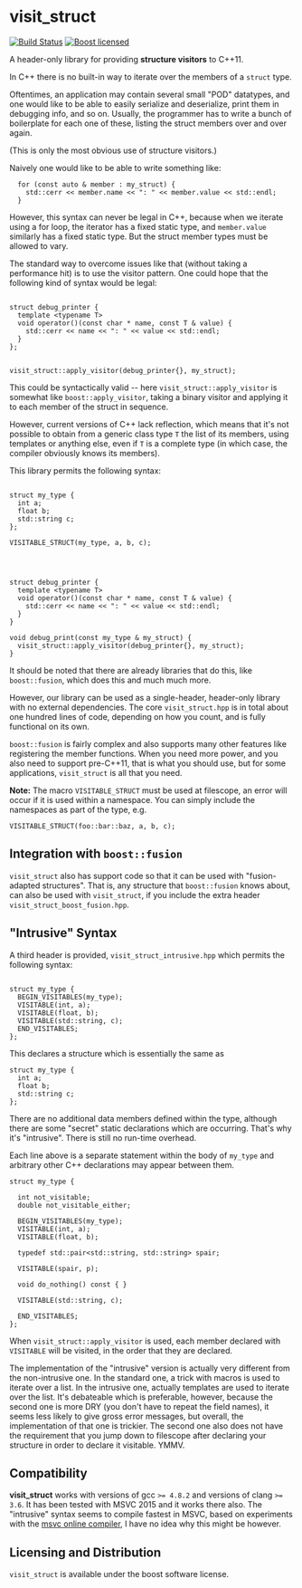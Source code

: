 # visit_struct

[![Build Status](https://travis-ci.org/cbeck88/visit_struct.svg?branch=master)](http://travis-ci.org/cbeck88/visit_struct)
[![Boost licensed](https://img.shields.io/badge/license-Boost-blue.svg)](./LICENSE)

A header-only library for providing **structure visitors** to C++11.

In C++ there is no built-in way to iterate over the members of a `struct` type.

Oftentimes, an application may contain several small "POD" datatypes, and one
would like to be able to easily serialize and deserialize, print them in debugging
info, and so on. Usually, the programmer has to write a bunch of boilerplate
for each one of these, listing the struct members over and over again.

(This is only the most obvious use of structure visitors.)

Naively one would like to be able to write something like:

```
  for (const auto & member : my_struct) {
    std::cerr << member.name << ": " << member.value << std::endl;
  }
```

However, this syntax can never be legal in C++, because when we iterate using a
for loop, the iterator has a fixed static type, and `member.value` similarly has
a fixed static type. But the struct member types must be allowed to vary.

The standard way to overcome issues like that (without taking a performance hit)
is to use the visitor pattern. One could hope that the following kind of syntax
would be legal:

```

struct debug_printer {
  template <typename T>
  void operator()(const char * name, const T & value) {
    std::cerr << name << ": " << value << std::endl;
  }
};


visit_struct::apply_visitor(debug_printer{}, my_struct);

```

This could be syntactically valid -- here `visit_struct::apply_visitor` is somewhat
like `boost::apply_visitor`, taking a binary visitor and applying it to each member
of the struct in sequence.

However, current versions of C++ lack reflection, which means that it's not possible
to obtain from a generic class type `T` the list of its members, using templates or
anything else, even if `T` is a complete type (in which case, the compiler obviously
knows its members).

This library permits the following syntax:

```

struct my_type {
  int a;
  float b;
  std::string c;
};

VISITABLE_STRUCT(my_type, a, b, c);




struct debug_printer {
  template <typename T>
  void operator()(const char * name, const T & value) {
    std::cerr << name << ": " << value << std::endl;
  }
}

void debug_print(const my_type & my_struct) {
  visit_struct::apply_visitor(debug_printer{}, my_struct);
}

```

It should be noted that there are already libraries that do this, like `boost::fusion`,
which does this and much much more.

However, our library can be used as a single-header, header-only library with no external dependencies.
The core `visit_struct.hpp` is in total about one hundred lines of code, depending on how you count,
and is fully functional on its own.

`boost::fusion` is fairly complex and also supports many other features like registering the
member functions. When you need more power, and you also need to support pre-C++11, that
is what you should use, but for some applications, `visit_struct` is all that you need.

**Note:** The macro `VISITABLE_STRUCT` must be used at filescope, an error will occur if it is
used within a namespace. You can simply include the namespaces as part of the type, e.g.

```
VISITABLE_STRUCT(foo::bar::baz, a, b, c);
```

## Integration with `boost::fusion`

`visit_struct` also has support code so that it can be used with "fusion-adapted structures".
That is, any structure that `boost::fusion` knows about, can also be used with `visit_struct`,
if you include the extra header `visit_struct_boost_fusion.hpp`.

## "Intrusive" Syntax

A third header is provided, `visit_struct_intrusive.hpp` which permits the following syntax:

```

struct my_type {
  BEGIN_VISITABLES(my_type);
  VISITABLE(int, a);
  VISITABLE(float, b);
  VISITABLE(std::string, c);
  END_VISITABLES;
};

```

This declares a structure which is essentially the same as

```
struct my_type {
  int a;
  float b;
  std::string c;
};
```

There are no additional data members defined within the type, although there are
some "secret" static declarations which are occurring. That's why it's "intrusive".
There is still no run-time overhead.

Each line above is a separate statement within the body of `my_type` and arbitrary other C++
declarations may appear between them.

```
struct my_type {

  int not_visitable;
  double not_visitable_either;

  BEGIN_VISITABLES(my_type);
  VISITABLE(int, a);
  VISITABLE(float, b);

  typedef std::pair<std::string, std::string> spair;

  VISITABLE(spair, p);

  void do_nothing() const { }

  VISITABLE(std::string, c);

  END_VISITABLES;
};

```

When `visit_struct::apply_visitor` is used, each member declared with `VISITABLE`
will be visited, in the order that they are declared.

The implementation of the "intrusive" version is actually very different from the
non-intrusive one. In the standard one, a trick with macros is used to iterate over
a list. In the intrusive one, actually templates are used to iterate over the list.
It's debateable which is preferable, however, because the second one is more DRY
(you don't have to repeat the field names), it seems less likely to give gross error
messages, but overall, the implementation of that one is trickier. The second one
also does not have the requirement that you jump down to filescope after declaring
your structure in order to declare it visitable. YMMV.

## Compatibility

**visit_struct** works with versions of gcc `>= 4.8.2` and versions of clang `>= 3.6`. It has been
tested with MSVC 2015 and it works there also. The "intrusive" syntax seems to compile fastest in MSVC,
based on experiments with the [msvc online compiler](http://webcompiler.cloudapp.net/), I have no idea why
this might be however.

## Licensing and Distribution

`visit_struct` is available under the boost software license.
